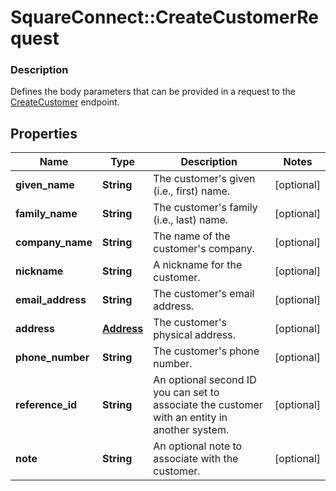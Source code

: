 # SquareConnect::CreateCustomerRequest

### Description

Defines the body parameters that can be provided in a request to the [CreateCustomer](#endpoint-createcustomer) endpoint.

## Properties
Name | Type | Description | Notes
------------ | ------------- | ------------- | -------------
**given_name** | **String** | The customer&#39;s given (i.e., first) name. | [optional] 
**family_name** | **String** | The customer&#39;s family (i.e., last) name. | [optional] 
**company_name** | **String** | The name of the customer&#39;s company. | [optional] 
**nickname** | **String** | A nickname for the customer. | [optional] 
**email_address** | **String** | The customer&#39;s email address. | [optional] 
**address** | [**Address**](Address.md) | The customer&#39;s physical address. | [optional] 
**phone_number** | **String** | The customer&#39;s phone number. | [optional] 
**reference_id** | **String** | An optional second ID you can set to associate the customer with an entity in another system. | [optional] 
**note** | **String** | An optional note to associate with the customer. | [optional] 


